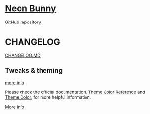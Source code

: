 # [Neon Bunny](#)

[GitHub repository](https://github.com/webdevnerdstuff/neon-bunny-vscode-theme)

# CHANGELOG

[CHANGELOG.MD](CHANGELOG.md)

## Tweaks &  theming

[more info](https://github.com/webdevnerdstuff/neon-bunny-vscode-theme)

Please check the official documentation,
[Theme Color Reference](https://code.visualstudio.com/docs/getstarted/theme-color-reference) and
[Theme Color](https://code.visualstudio.com/docs/getstarted/themes), for more helpful information.

[More info](https://code.visualstudio.com/updates/v1_15#_user-definable-syntax-highlighting-colors)
